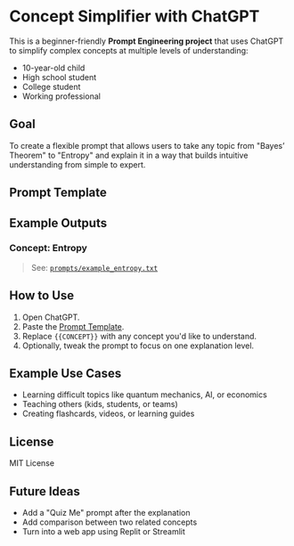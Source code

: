 # Concept Simplifier with ChatGPT

This is a beginner-friendly **Prompt Engineering project** that uses ChatGPT to simplify complex concepts at multiple levels of understanding: 
-  10-year-old child  
-  High school student  
-  College student  
-  Working professional  


##  Goal

To create a flexible prompt that allows users to take any topic from "Bayes’ Theorem" to "Entropy" and explain it in a way that builds intuitive understanding from simple to expert.

##  Prompt Template

## Example Outputs

### Concept: Entropy

> See: [`prompts/example_entropy.txt`](prompts/example_entropy.txt)

## How to Use

1. Open ChatGPT.
2. Paste the [Prompt Template](prompts/concept_prompt_template.txt).
3. Replace `{{CONCEPT}}` with any concept you'd like to understand.
4. Optionally, tweak the prompt to focus on one explanation level.

## Example Use Cases

- Learning difficult topics like quantum mechanics, AI, or economics
- Teaching others (kids, students, or teams)
- Creating flashcards, videos, or learning guides

## License

MIT License

## Future Ideas

- Add a "Quiz Me" prompt after the explanation
- Add comparison between two related concepts
- Turn into a web app using Replit or Streamlit

